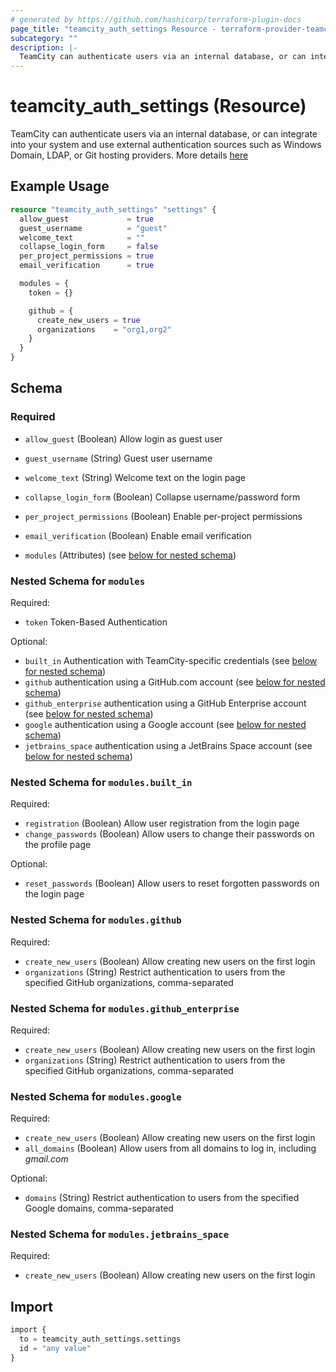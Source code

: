 ```yaml
---
# generated by https://github.com/hashicorp/terraform-plugin-docs
page_title: "teamcity_auth_settings Resource - terraform-provider-teamcity"
subcategory: ""
description: |-
  TeamCity can authenticate users via an internal database, or can integrate into your system and use external authentication sources such as Windows Domain, LDAP, or Git hosting providers. More details here https://www.jetbrains.com/help/teamcity/configuring-authentication-settings.html
---
```


# teamcity_auth_settings (Resource)

TeamCity can authenticate users via an internal database, or can integrate into your system and use external authentication sources such as Windows Domain, LDAP, or Git hosting providers. More details [here](https://www.jetbrains.com/help/teamcity/configuring-authentication-settings.html)

## Example Usage

```terraform
resource "teamcity_auth_settings" "settings" {
  allow_guest             = true
  guest_username          = "guest"
  welcome_text            = ""
  collapse_login_form     = false
  per_project_permissions = true
  email_verification      = true

  modules = {
    token = {}

    github = {
      create_new_users = true
      organizations    = "org1,org2"
    }
  }
}
```

## Schema

### Required

- `allow_guest` (Boolean) Allow login as guest user
- `guest_username` (String) Guest user username
- `welcome_text` (String) Welcome text on the login page
- `collapse_login_form` (Boolean) Collapse username/password form
- `per_project_permissions` (Boolean) Enable per-project permissions
- `email_verification` (Boolean) Enable email verification


- `modules` (Attributes) (see [below for nested schema](#nestedatt--modules))

<a id="nestedatt--modules"></a>
### Nested Schema for `modules`

Required:

- `token` Token-Based Authentication

Optional:

- `built_in` Authentication with TeamCity-specific credentials (see [below for nested schema](#nestedatt--modules--built_in))
- `github` authentication using a GitHub.com account (see [below for nested schema](#nestedatt--modules--github))
- `github_enterprise` authentication using a GitHub Enterprise account (see [below for nested schema](#nestedatt--modules--github_enterprise))
- `google` authentication using a Google account (see [below for nested schema](#nestedatt--modules--google))
- `jetbrains_space` authentication using a JetBrains Space account (see [below for nested schema](#nestedatt--modules--jetbrains_space))

<a id="nestedatt--modules--built_in"></a>
### Nested Schema for `modules.built_in`

Required:

- `registration` (Boolean)  Allow user registration from the login page
- `change_passwords` (Boolean) Allow users to change their passwords on the profile page

Optional:

- `reset_passwords` (Boolean) Allow users to reset forgotten passwords on the login page


<a id="nestedatt--modules--github"></a>
### Nested Schema for `modules.github`

Required:

- `create_new_users` (Boolean) Allow creating new users on the first login
- `organizations` (String) Restrict authentication to users from the specified GitHub organizations, comma-separated


<a id="nestedatt--modules--github_enterprise"></a>
### Nested Schema for `modules.github_enterprise`

Required:

- `create_new_users` (Boolean) Allow creating new users on the first login
- `organizations` (String) Restrict authentication to users from the specified GitHub organizations, comma-separated

<a id="nestedatt--modules--google"></a>
### Nested Schema for `modules.google`

Required:

- `create_new_users` (Boolean)  Allow creating new users on the first login
- `all_domains` (Boolean) Allow users from all domains to log in, including *gmail.com*

Optional:

- `domains` (String) Restrict authentication to users from the specified Google domains, comma-separated

<a id="nestedatt--modules--jetbrains_space"></a>
### Nested Schema for `modules.jetbrains_space`

Required:

- `create_new_users` (Boolean)  Allow creating new users on the first login

## Import

```terraform
import {
  to = teamcity_auth_settings.settings
  id = "any value"
}
```
